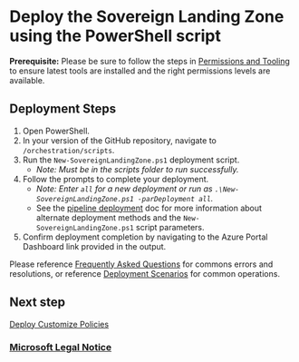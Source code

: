 # Deploy the Sovereign Landing Zone using the PowerShell script

**Prerequisite:** Please be sure to follow the steps in [Permissions and Tooling](05-Permissions-Tooling.md) to ensure latest tools are installed and the right permissions levels are available.

## Deployment Steps

1. Open PowerShell.
1. In your version of the GitHub repository, navigate to `/orchestration/scripts`.
1. Run the `New-SovereignLandingZone.ps1` deployment script.
      - *Note: Must be in the scripts folder to run successfully.*
1. Follow the prompts to complete your deployment.
     - *Note: Enter `all` for a new deployment or run as `.\New-SovereignLandingZone.ps1 -parDeployment all`.*
     - See the [pipeline deployment](scenarios/Pipeline-Deployments.md) doc for more information about alternate deployment methods and the `New-SovereignLandingZone.ps1` script parameters.
1. Confirm deployment completion by navigating to the Azure Portal Dashboard link provided in the output.

Please reference [Frequently Asked Questions](12-FAQ.md) for commons errors and resolutions, or reference [Deployment Scenarios](scenarios/README.md) for common operations.

## Next step

[Deploy Customize Policies](09-Customize-Policies.md)

### [Microsoft Legal Notice](./NOTICE.md)

